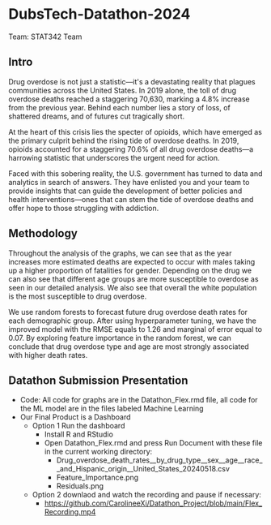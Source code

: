 # DubsTech-Datathon-2024
Team: STAT342 Team

## Intro
Drug overdose is not just a statistic—it's a devastating reality that plagues communities across the United States. In 2019 alone, the toll of drug overdose deaths reached a staggering 70,630, marking a 4.8% increase from the previous year. Behind each number lies a story of loss, of shattered dreams, and of futures cut tragically short.

At the heart of this crisis lies the specter of opioids, which have emerged as the primary culprit behind the rising tide of overdose deaths. In 2019, opioids accounted for a staggering 70.6% of all drug overdose deaths—a harrowing statistic that underscores the urgent need for action.

Faced with this sobering reality, the U.S. government has turned to data and analytics in search of answers. They have enlisted you and your team to provide insights that can guide the development of better policies and health interventions—ones that can stem the tide of overdose deaths and offer hope to those struggling with addiction.

## Methodology 
Throughout the analysis of the graphs, we can see that as the year increases more estimated deaths are expected to occur with males taking up a higher proportion of fatalities for gender. Depending on the drug we can also see that different age groups are more susceptible to overdose as seen in our detailed analysis. We also see that overall the white population is the most susceptible to drug overdose.

We use random forests to forecast future drug overdose death rates for each demographic group. After using hyperparameter tuning, we have the improved model with the RMSE equals to 1.26 and marginal of error equal to 0.07. By exploring feature importance in the random forest, we can conclude that drug overdose type and age are most strongly associated with higher death rates.

## Datathon Submission Presentation
* Code: All code for graphs are in the Datathon_Flex.rmd file, all code for the ML model are in the files labeled Machine Learning
* Our Final Product is a Dashboard
    * Option 1 Run the dashboard
       * Install R and RStudio
       * Open Datathon_Flex.rmd and press Run Document with these file in the current working directory:
         * Drug_overdose_death_rates__by_drug_type__sex__age__race__and_Hispanic_origin__United_States_20240518.csv
         * Feature_Importance.png
         * Residuals.png
    * Option 2 downlaod and watch the recording and pause if necessary:
        * https://github.com/CarolineeXi/Datathon_Project/blob/main/Flex_Recording.mp4
     
    

